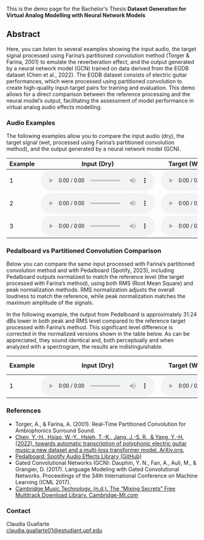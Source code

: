 This is the demo page for the Bachelor's Thesis **Dataset Generation for Virtual Analog Modelling with Neural Network Models**


## Abstract
 Here, you can listen to several examples showing the input audio, the target signal processed using Farina’s partitioned convolution method (Torger & Farina, 2001) to emulate the reverberation effect, and the output generated by a neural network model (GCN) trained on data derived from the EGDB dataset (Chen et al., 2022). The EGDB dataset consists of electric guitar performances, which were processed using partitioned convolution to create high-quality input-target pairs for training and evaluation. This demo allows for a direct comparison between the reference processing and the neural model’s output, facilitating the assessment of model performance in virtual analog audio effects modelling.


### Audio Examples
The following examples allow you to compare the input audio (dry), the target signal (wet, processed using Farina’s partitioned convolution method), and the output generated by a neural network model (GCN).

| Example | Input (Dry) | Target (Wet, Farina's Partitioned) | Model Output |
|---------|-------------|-------------------------|--------------|
| 1 | <audio src="Audio_Examples\inp_44100\01_SaxophoneCloseMic1.wav" controls preload></audio> | <audio src="Audio_Examples\Partitioned_outputs\01_SaxophoneCloseMic1.wav" controls preload></audio> | <audio src="Audio_Examples\Model_outputs\procesado_01_SaxophoneCloseMic1.wav" controls preload></audio> |
| 2 | <audio src="Audio_Examples\inp_44100\2.wav" controls preload></audio> | <audio src="Audio_Examples\Partitioned_outputs\2.wav" controls preload></audio> | <audio src="Audio_Examples\Model_outputs\procesado_2.wav" controls preload></audio> |
| 3 | <audio src="Audio_Examples\inp_44100\10_Piano.wav" controls preload></audio> | <audio src="Audio_Examples\Partitioned_outputs\10_Piano.wav" controls preload></audio> | <audio src="Audio_Examples\Model_outputs\procesado_10_Piano.wav" controls preload></audio> |

### Pedalboard vs Partitioned Convolution Comparison
Below you can compare the same input processed with Farina’s partitioned convolution method and with Pedalboard (Spotify, 2023), including Pedalboard outputs normalized to match the reference level (the target processed with Farina’s method), using both RMS (Root Mean Square) and peak normalization methods. RMS normalization adjusts the overall loudness to match the reference, while peak normalization matches the maximum amplitude of the signals.

In the following example, the output from Pedalboard is approximately 31.24 dBs lower in both peak and RMS level compared to the reference target processed with Farina’s method. This significant level difference is corrected in the normalized versions shown in the table below. As can be appreciated, they sound identical and, both perceptually and when analyzed with a spectrogram, the results are indistinguishable.

| Example | Input (Dry) | Target (Wet, Farina's Partitioned) | Target (Wet, Pedalboard (low volume sample)) | Target (Wet, Pedalboard Norm Peak) | Target (Wet, Pedalboard Norm RMS) |
|---------|------------------|----------------------|---------------------|---------------------|---------------------|
| 1 | <audio src="githubpage_pedal_farina/12_input.wav" controls preload></audio> | <audio src="githubpage_pedal_farina/farina/12.wav" controls preload></audio> | <audio src="githubpage_pedal_farina/nonorm/12.wav" controls preload></audio> | <audio src="githubpage_pedal_farina/12_pedal_norm_peak.wav" controls preload></audio> | <audio src="githubpage_pedal_farina/12_pedal_norm_rms.wav" controls preload></audio> | 


### References 

- Torger, A., & Farina, A. (2001). Real-Time Partitioned Convolution for Ambiophonics Surround Sound. 
- [Chen, Y.-H., Hsiao, W.-Y., Hsieh, T.-K., Jang, J.-S. R., & Yang, Y.-H. (2022). towards automatic transcription of polyphonic electric guitar music:a new dataset and a multi-loss transformer model. ArXiv.org.](http://arxiv.org/abs/2202.09907)
- [Pedalboard: Spotify Audio Effects Library (GitHub)](https://github.com/spotify/pedalboard)
- Gated Convolutional Networks (GCN): Dauphin, Y. N., Fan, A., Auli, M., & Grangier, D. (2017). Language Modeling with Gated Convolutional Networks. Proceedings of the 34th International Conference on Machine Learning (ICML 2017).
- [Cambridge Music Technology. (n.d.). The “Mixing Secrets” Free Multitrack Download Library. Cambridge-Mt.com](https://cambridge-mt.com/ms/mtk/) 


### Contact 
Claudia Guallarte   
claudia.guallarte01@estudiant.upf.edu
